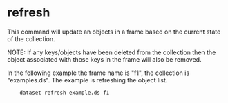 refresh
=======

This command will update an objects in a frame based on the current
state of the collection.  

NOTE: If any keys/objects have been deleted from the collection then
the object associated with those keys in the frame will also
be removed.

In the following example the frame name is \"f1\", the collection is
\"examples.ds\". The example is refreshing the object list.

```shell
    dataset refresh example.ds f1
```

